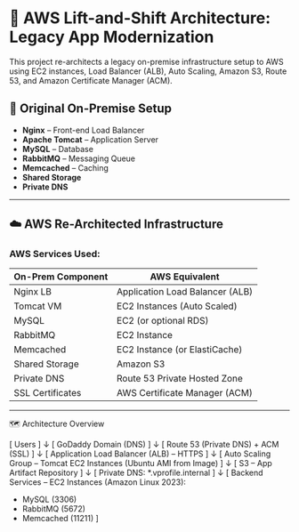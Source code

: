# 🚀 AWS Lift-and-Shift Architecture: Legacy App Modernization

This project re-architects a legacy on-premise infrastructure setup to AWS using EC2 instances, Load Balancer (ALB), Auto Scaling, Amazon S3, Route 53, and Amazon Certificate Manager (ACM).

## 🧱 Original On-Premise Setup

- **Nginx** – Front-end Load Balancer
- **Apache Tomcat** – Application Server
- **MySQL** – Database
- **RabbitMQ** – Messaging Queue
- **Memcached** – Caching
- **Shared Storage**
- **Private DNS**

---

## ☁️ AWS Re-Architected Infrastructure

### AWS Services Used:

| On-Prem Component | AWS Equivalent                  |
| ----------------- | ------------------------------- |
| Nginx LB          | Application Load Balancer (ALB) |
| Tomcat VM         | EC2 Instances (Auto Scaled)     |
| MySQL             | EC2 (or optional RDS)           |
| RabbitMQ          | EC2 Instance                    |
| Memcached         | EC2 Instance (or ElastiCache)   |
| Shared Storage    | Amazon S3                       |
| Private DNS       | Route 53 Private Hosted Zone    |
| SSL Certificates  | AWS Certificate Manager (ACM)   |

---

🗺️ Architecture Overview

[ Users ]
↓
[ GoDaddy Domain (DNS) ]
↓
[ Route 53 (Private DNS) + ACM (SSL) ]
↓
[ Application Load Balancer (ALB) – HTTPS ]
↓
[ Auto Scaling Group – Tomcat EC2 Instances (Ubuntu AMI from Image) ]
↓
[ S3 – App Artifact Repository ]
↓
[ Private DNS: *.vprofile.internal ]
↓
[ Backend Services – EC2 Instances (Amazon Linux 2023):
- MySQL (3306)
- RabbitMQ (5672)
- Memcached (11211) ]
